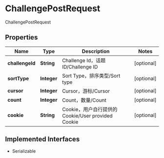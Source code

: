 

# ChallengePostRequest

ChallengePostRequest
## Properties

Name | Type | Description | Notes
------------ | ------------- | ------------- | -------------
**challengeId** | **String** | Challenge Id，话题ID/Challenge ID |  [optional]
**sortType** | **Integer** | Sort Type，排序类型/Sort type |  [optional]
**cursor** | **Integer** | Cursor，游标/Cursor |  [optional]
**count** | **Integer** | Count，数量/Count |  [optional]
**cookie** | **String** | Cookie，用户自行提供的Cookie/User provided Cookie |  [optional]


## Implemented Interfaces

* Serializable


